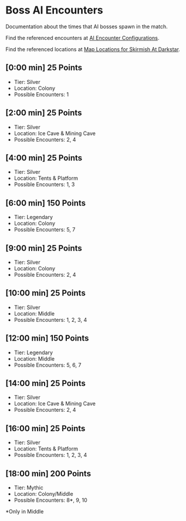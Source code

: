 # Boss AI Encounters

Documentation about the times that AI bosses spawn in the match.

Find the referenced encounters at [AI Encounter Configurations](encounter-configs.md).

Find the referenced locations at [Map Locations for Skirmish At Darkstar](../map/locations-skirmish-at-darkstar.md).

<!--
## [0:00 min] # Points
- Tier: Silver, Legendary, Mythic
- Location: Colony & Middle & Ice Cave & Mining Cave & Tents & Platform
- Possible Encounters: 
-->

## [0:00 min] 25 Points
- Tier: Silver
- Location: Colony
- Possible Encounters: 1

## [2:00 min] 25 Points
- Tier: Silver
- Location: Ice Cave & Mining Cave
- Possible Encounters: 2, 4

## [4:00 min] 25 Points
- Tier: Silver
- Location: Tents & Platform
- Possible Encounters: 1, 3

## [6:00 min] 150 Points
- Tier: Legendary
- Location: Colony
- Possible Encounters: 5, 7

## [9:00 min] 25 Points
- Tier: Silver
- Location: Colony
- Possible Encounters: 2, 4

## [10:00 min] 25 Points
- Tier: Silver
- Location: Middle
- Possible Encounters: 1, 2, 3, 4

## [12:00 min] 150 Points
- Tier: Legendary
- Location: Middle
- Possible Encounters: 5, 6, 7

## [14:00 min] 25 Points
- Tier: Silver
- Location: Ice Cave & Mining Cave
- Possible Encounters: 2, 4

## [16:00 min] 25 Points
- Tier: Silver
- Location: Tents & Platform
- Possible Encounters: 1, 2, 3, 4

## [18:00 min] 200 Points
- Tier: Mythic
- Location: Colony/Middle
- Possible Encounters: 8*, 9, 10

*Only in Middle

